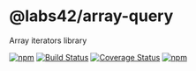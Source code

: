 @labs42/array-query
========
Array iterators library

[![npm](https://img.shields.io/npm/v/@labs42/array-query.svg)](https://www.npmjs.com/package/@labs42/array-query)
[![Build Status](https://travis-ci.org/labs42io/array-query.svg?branch=master)](https://travis-ci.org/labs42io/array-query)
[![Coverage Status](https://coveralls.io/repos/github/labs42io/array-query/badge.svg)](https://coveralls.io/github/labs42io/array-query)
[![npm](https://img.shields.io/npm/l/@labs42/array-query.svg)](https://github.com/labs42io/array-query)
